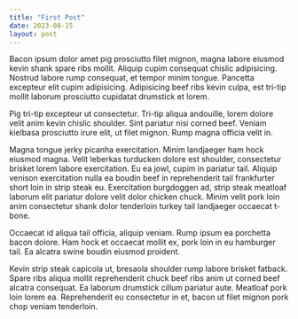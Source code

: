 ```yaml
---
title: "First Post"
date: 2023-08-15
layout: post
---
```

Bacon ipsum dolor amet pig prosciutto filet mignon, magna labore eiusmod kevin shank spare ribs mollit. Aliquip cupim consequat chislic adipisicing. Nostrud labore rump consequat, et tempor minim tongue. Pancetta excepteur elit cupim adipisicing. Adipisicing beef ribs kevin culpa, est tri-tip mollit laborum prosciutto cupidatat drumstick et lorem.

Pig tri-tip excepteur ut consectetur. Tri-tip aliqua andouille, lorem dolore velit anim kevin chislic shoulder. Sint pariatur nisi corned beef. Veniam kielbasa prosciutto irure elit, ut filet mignon. Rump magna officia velit in.

Magna tongue jerky picanha exercitation. Minim landjaeger ham hock eiusmod magna. Velit leberkas turducken dolore est shoulder, consectetur brisket lorem labore exercitation. Eu ea jowl, cupim in pariatur tail. Aliquip venison exercitation nulla ea boudin beef in reprehenderit tail frankfurter short loin in strip steak eu. Exercitation burgdoggen ad, strip steak meatloaf laborum elit pariatur dolore velit dolor chicken chuck. Minim velit pork loin anim consectetur shank dolor tenderloin turkey tail landjaeger occaecat t-bone.

Occaecat id aliqua tail officia, aliquip veniam. Rump ipsum ea porchetta bacon dolore. Ham hock et occaecat mollit ex, pork loin in eu hamburger tail. Ea alcatra swine boudin eiusmod proident.

Kevin strip steak capicola ut, bresaola shoulder rump labore brisket fatback. Spare ribs aliqua mollit reprehenderit chuck beef ribs anim ut corned beef alcatra consequat. Ea laborum drumstick cillum pariatur aute. Meatloaf pork loin lorem ea. Reprehenderit eu consectetur in et, bacon ut filet mignon pork chop veniam tenderloin.
